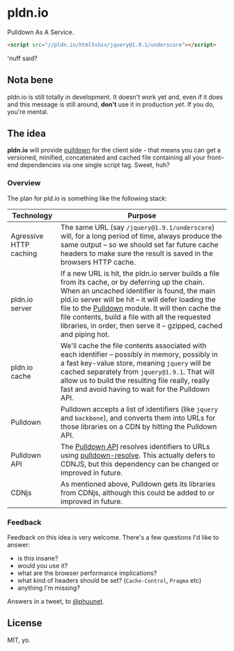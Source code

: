 # pldn.io

Pulldown As A Service.

```html
<script src="//pldn.io/html5shiv/jquery@1.9.1/underscore"></script>
```

'nuff said?

## Nota bene

pldn.io is still totally in development. It doesn't work yet and, even if it does and this message is still around, **don't** use it in production *yet*. If you do, you're mental.

## The idea

**pldn.io** will provide [pulldown](https://github.com/jackfranklin/pulldown) for the client side - that means you can get a versioned, minified, concatenated and cached file containing all your front–end dependencies via one single script tag. Sweet, huh?

### Overview

The plan for pld.io is something like the following stack:

Technology | Purpose
---|---
Agressive HTTP caching | The same URL (say `/jquery@1.9.1/underscore`) will, for a long period of time, always produce the same output – so we should set far future cache headers to make sure the result is saved in the browsers HTTP cache.
pldn.io server | If a new URL is hit, the pldn.io server builds a file from its cache, or by deferring up the chain. When an uncached identifier is found, the main pld.io server will be hit – it will defer loading the file to the [Pulldown](https://github.com/jackfranklin/pulldown) module. It will then cache the file contents, build a file with all the requested libraries, in order, then serve it – gzipped, cached and piping hot.
pldn.io cache | We'll cache the file contents associated with each identifier – possibly in memory, possibly in a fast key-value store, meaning `jquery` will be cached separately from `jquery@1.9.1`. That will allow us to build the resulting file really, really fast and avoid having to wait for the Pulldown API.
Pulldown | Pulldown accepts a list of identifiers (like `jquery` and `backbone`), and converts them into URLs for those libraries on a CDN by hitting the Pulldown API.
Pulldown API | The [Pulldown API](https://github.com/phuu/pulldown-api) resolves identifiers to URLs using [pulldown-resolve](https://github.com/phuu/pulldown-resolve). This actually defers to CDNJS, but this dependency can be changed or improved in future.
CDNjs | As mentioned above, Pulldown gets its libraries from CDNjs, although this could be added to or improved in future.

### Feedback

Feedback on this idea is very welcome. There's a few questions I'd like to answer:

- is this insane?
- would you use it?
- what are the browser performance implications?
- what kind of headers should be set? (`Cache-Control`, `Pragma` etc)
- anything I'm missing?

Answers in a tweet, to [@phuunet](http://twitter.com/phuunet).

## License

MIT, yo.